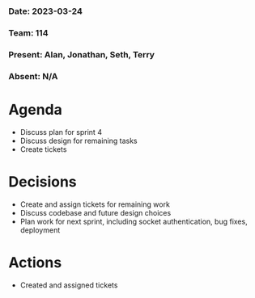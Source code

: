 ### Date: 2023-03-24
### Team: 114

### Present: Alan, Jonathan, Seth, Terry
### Absent: N/A

# Agenda
<ul>
  <li>Discuss plan for sprint 4</li>
  <li>Discuss design for remaining tasks</li>
  <li>Create tickets</li>
</ul>

# Decisions
<ul>
  <li>Create and assign tickets for remaining work</li>
  <li>Discuss codebase and future design choices</li>
  <li>Plan work for next sprint, including socket authentication, bug fixes, deployment</li>
</ul>

# Actions
<ul>
  <li>Created and assigned tickets</li>
</ul>
